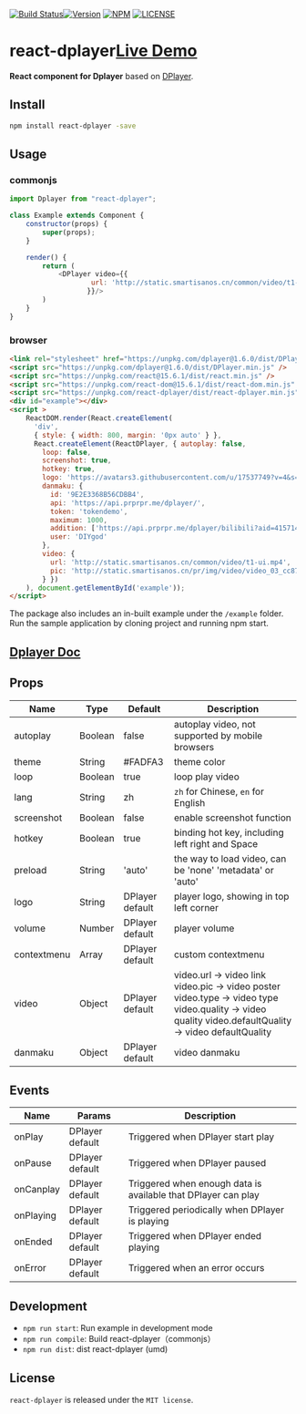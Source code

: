 [![Build Status](https://travis-ci.org/MoePlayer/react-dplayer.svg?branch=master)](https://travis-ci.org/MoePlayer/react-dplayer)[![Version](https://img.shields.io/npm/v/react-dplayer.svg?style=flat)](https://www.npmjs.com/package/react-dplayer)
[![NPM](https://img.shields.io/npm/dt/react-dplayer.svg?style=flat)](https://www.npmjs.com/package/react-dplayer)
[![LICENSE](https://img.shields.io/badge/license-MIT-green.svg?style=flat)](https://github.com/hnsylitao/react-dplayer/blob/master/LICENSE)

# react-dplayer[Live Demo](http://dplayer.89io.com/)

**React component for Dplayer** based on [DPlayer](https://github.com/DIYgod/DPlayer).

## Install

```bash
npm install react-dplayer -save
```

## Usage

### commonjs
```js
import Dplayer from "react-dplayer";

class Example extends Component {
    constructor(props) {
        super(props);
    }

    render() {
        return (
            <DPlayer video={{
                    url: 'http://static.smartisanos.cn/common/video/t1-ui.mp4',
                   }}/>
        )
    }
}
```

### browser
```html
<link rel="stylesheet" href="https://unpkg.com/dplayer@1.6.0/dist/DPlayer.min.css">
<script src="https://unpkg.com/dplayer@1.6.0/dist/DPlayer.min.js" />
<script src="https://unpkg.com/react@15.6.1/dist/react.min.js" />
<script src="https://unpkg.com/react-dom@15.6.1/dist/react-dom.min.js" />
<script src="https://unpkg.com/react-dplayer/dist/react-dplayer.min.js" />
<div id="example"></div>
<script >
	ReactDOM.render(React.createElement(
	  'div',
	  { style: { width: 800, margin: '0px auto' } },
	  React.createElement(ReactDPlayer, { autoplay: false,
	    loop: false,
	    screenshot: true,
	    hotkey: true,
	    logo: 'https://avatars3.githubusercontent.com/u/17537749?v=4&s=460',
	    danmaku: {
	      id: '9E2E3368B56CDBB4',
	      api: 'https://api.prprpr.me/dplayer/',
	      token: 'tokendemo',
	      maximum: 1000,
	      addition: ['https://api.prprpr.me/dplayer/bilibili?aid=4157142'],
	      user: 'DIYgod'
	    },
	    video: {
	      url: 'http://static.smartisanos.cn/common/video/t1-ui.mp4',
	      pic: 'http://static.smartisanos.cn/pr/img/video/video_03_cc87ce5bdb.jpg'
	    } })
	), document.getElementById('example'));
</script>
```

The package also includes an in-built example under the `/example` folder. Run the sample application by cloning project and running npm start.

## [Dplayer Doc](http://dplayer.js.org/docs/)

## Props


| Name | Type | Default | Description |
| ---- | ---- | ------- | ----------- |
| autoplay | Boolean | false | autoplay video, not supported by mobile browsers |
| theme | String | #FADFA3 | theme color |
| loop | Boolean | true | loop play video |
| lang | String | zh | `zh` for Chinese, `en` for English |
| screenshot | Boolean | false | enable screenshot function |
| hotkey | Boolean | true | binding hot key, including left right and Space |
| preload | String | 'auto' | the way to load video, can be 'none' 'metadata' or 'auto' |
| logo | String | DPlayer default | player logo, showing in top left corner |
| volume | Number | DPlayer default | player volume |
| contextmenu | Array | DPlayer default | custom contextmenu |
| video| Object | DPlayer default  | video.url -> video link video.pic -> video poster video.type -> video type video.quality -> video quality video.defaultQuality -> video defaultQuality|
| danmaku| Object | DPlayer default  | video danmaku |

## Events

| Name | Params | Description |
| ---- | ------ | ----------- |
| onPlay | DPlayer default | Triggered when DPlayer start play |
| onPause | DPlayer default | Triggered when DPlayer paused |
| onCanplay | DPlayer default | Triggered when enough data is available that DPlayer can play |
| onPlaying | DPlayer default | Triggered periodically when DPlayer is playing |
| onEnded | DPlayer default | Triggered when DPlayer ended playing |
| onError | DPlayer default | Triggered when an error occurs |

## Development

- `npm run start`: Run example in development mode
- `npm run compile`: Build react-dplayer（commonjs）
- `npm run dist`: dist react-dplayer (umd)

## License

`react-dplayer` is released under the `MIT license`.
